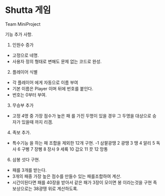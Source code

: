 # Shutta 게임
Team MiniProject

기능 추가 사항.

1. 인원수 증가
 - 고정으로 네명.
 - 사용자 정의 형태로 변해도 문제 없는 코드로 완성.

2. 플레이어 식별
 - 각 플레이어 에게 자동으로 이름 부여
 - 기본 이름은 Player 이며 뒤에 번호를 붙인다.
 - 번호는 0부터 부여. 

3. 무승부 추가
 - 고정 4명 중 가장 점수가 높은 패 를 가진 두명이 있을 경우
   그 두명을 대상으로 승자가 있을때 까지 리겜.
   
4. 족보 추가.
 - 특수기능 을 하는 패 조합을 제외한 12개 구현.
 -1	삼팔광땡	2	광땡 3	땡  4	알리    5	독사 6	구삥
  7	장삥 	 8	장사 9 세륙 	10	갑오		11	끗 	12	망통	

6. 삼봉 섯다 구현.
 - 패를 3개를 받는다.
 - 3개의 패중 가장 높은 점수를 만들수 있는 패를조합하여 계산.
 - 시간이된다면 패를 40장을 받아서 같은 패가 3장이 모이면 봉 이라는것을 구현
   족보상으로는 38광땡 위로 계산하도록.
